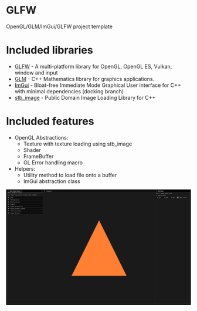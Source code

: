 # GLFW
OpenGL/GLM/ImGui/GLFW project template

# Included libraries

 * [GLFW](https://github.com/glfw/glfw) - A multi-platform library for OpenGL, OpenGL ES, Vulkan, window and input
 * [GLM](https://glm.g-truc.net/0.9.8/index.html) - C++ Mathematics library for graphics applications.
 * [ImGui](https://github.com/ocornut/imgui) - Bloat-free Immediate Mode Graphical User interface for C++ with minimal dependencies (docking branch)
 * [stb_image](https://github.com/nothings/stb) - Public Domain Image Loading Library for C++

# Included features

 * OpenGL Abstractions:
   - Texture with texture loading using stb_image
   - Shader
   - FrameBuffer
   - GL Error handling macro
 * Helpers:
   - Utility method to load file onto a buffer
   - ImGui abstraction class


![DEMO](screenshot.png?raw=true "Minimal skeleton demo application")
